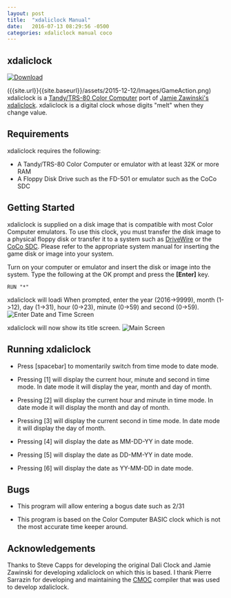 ```yaml
---
layout: post
title:  "xdaliclock Manual"
date:   2016-07-13 08:29:56 -0500
categories: xdaliclock manual coco
---
```

## xdaliclock
[![Download]({{site.url}}{{site.baseurl}}/assets/Images/Download.png)](https://github.com/jamieleecho/xdaliclock/releases/download/v0.1.0/xdali.dsk)

({{site.url}}{{site.baseurl}}/assets/2015-12-12/Images/GameAction.png)
xdaliclock is a [Tandy/TRS-80 Color
Computer](https://en.wikipedia.org/wiki/TRS-80_Color_Computer) port of [Jamie
Zawinski's](https://www.jwz.org/)
[xdaliclock](https://www.jwz.org/xdaliclock/). xdaliclock is a digital clock
whose digits "melt" when they change value.


## Requirements
xdaliclock requires the following:

* A Tandy/TRS-80 Color Computer or emulator with at least 32K or more RAM
* A Floppy Disk Drive such as the FD-501 or emulator such as the CoCo SDC


## Getting Started
xdaliclock is supplied on a disk image that is compatible with most Color
Computer emulators. To use this clock, you must transfer the disk image to a
physical floppy disk or transfer it to a system such as
[DriveWire](https://sites.google.com/site/drivewire4/) or the [CoCo
SDC](http://cocosdc.blogspot.com). Please refer to the appropriate system
manual for inserting the game disk or image into your system.

Turn on your computer or emulator and insert the disk or image into the system.
Type the following at the OK prompt and press the **\[Enter\]** key.

~~~~~~
RUN "*"
~~~~~~

xdaliclock will loadi When prompted, enter the year (2016->9999), month
(1->12), day (1->31), hour (0->23), minute (0->59) and second (0->59).  ![Enter
Date and Time
Screen]({{site.url}}{{site.baseurl}}/assets/2016-07-13/Images/enter_date_time.png)

xdaliclock will now show its title screen.  ![Main
Screen]({{site.url}}{{site.baseurl}}/assets/2016-07-13/Images/main.png)


## Running xdaliclock
* Press \[spacebar\] to momentarily switch from time mode to date mode.

* Pressing \[1\] will display the current hour, minute and second in time mode.
  In date mode it will display the year, month and day of month.

* Pressing \[2\] will display the current hour and minute in time mode. In date
  mode it will display the month and day of month.

* Pressing \[3\] will display the current second in time mode. In date mode it
  will display the day of month.

* Pressing \[4\] will display the date as MM-DD-YY in date mode.

* Pressing \[5\] will display the date as DD-MM-YY in date mode.

* Pressing \[6\] will display the date as YY-MM-DD in date mode.


## Bugs
* This program will allow entering a bogus date such as 2/31

* This program is based on the Color Computer BASIC clock which is not the most
  accurate time keeper around.


## Acknowledgements
Thanks to Steve Capps for developing the original Dali Clock and Jamie Zawinski
for developing xdaliclock on which this is based.  I thank Pierre Sarrazin for
developing and maintaining the
[CMOC](http://perso.b2b2c.ca/~sarrazip/dev/cmoc.html) compiler that was used to
develop xdaliclock.
